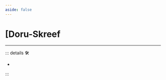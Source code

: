 ```yaml
---
aside: false
---
```

# <py>[<labor>Doru</labor>-Skreef

---

<!-- =================================================== -->
<!-- =================================================== -->
<!-- =================================================== -->
<!-- =================================================== -->
<!-- =================================================== -->
::: details 🛠

-

:::
